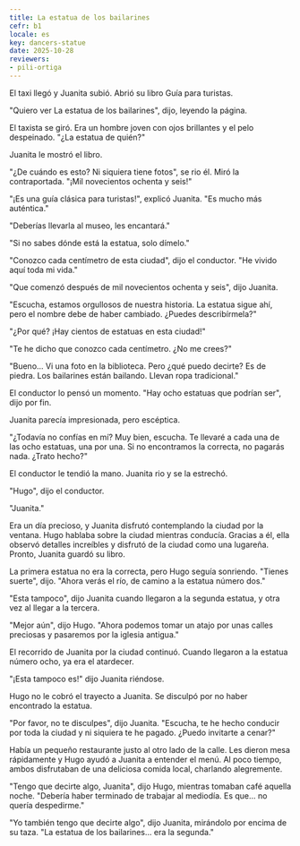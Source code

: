 ```yaml
---
title: La estatua de los bailarines
cefr: b1
locale: es
key: dancers-statue
date: 2025-10-28
reviewers:
- pili-ortiga
---
```


El taxi llegó y Juanita subió. Abrió su libro Guía para turistas.

"Quiero ver La estatua de los bailarines", dijo, leyendo la página.

El taxista se giró. Era un hombre joven con ojos brillantes y el pelo despeinado. "¿La estatua de quién?"

Juanita le mostró el libro.

"¿De cuándo es esto? Ni siquiera tiene fotos", se rio él. Miró la contraportada. "¡Mil novecientos ochenta y seis!"

"¡Es una guía clásica para turistas!", explicó Juanita. "Es mucho más auténtica."

"Deberías llevarla al museo, les encantará."

"Si no sabes dónde está la estatua, solo dímelo."

"Conozco cada centímetro de esta ciudad", dijo el conductor. "He vivido aquí toda mi vida."

"Que comenzó después de mil novecientos ochenta y seis", dijo Juanita.

"Escucha, estamos orgullosos de nuestra historia. La estatua sigue ahí, pero el nombre debe de haber cambiado. ¿Puedes describírmela?"

"¿Por qué? ¡Hay cientos de estatuas en esta ciudad!"

"Te he dicho que conozco cada centímetro. ¿No me crees?"

"Bueno... Vi una foto en la biblioteca. Pero ¿qué puedo decirte? Es de piedra. Los bailarines están bailando. Llevan ropa tradicional."

El conductor lo pensó un momento. "Hay ocho estatuas que podrían ser", dijo por fin.

Juanita parecía impresionada, pero escéptica.

"¿Todavía no confías en mí? Muy bien, escucha. Te llevaré a cada una de las ocho estatuas, una por una. Si no encontramos la correcta, no pagarás nada. ¿Trato hecho?"

El conductor le tendió la mano. Juanita rio y se la estrechó.

"Hugo", dijo el conductor.

"Juanita."

Era un día precioso, y Juanita disfrutó contemplando la ciudad por la ventana. Hugo hablaba sobre la ciudad mientras conducía. Gracias a él, ella observó detalles increíbles y disfrutó de la ciudad como una lugareña. Pronto, Juanita guardó su libro.

La primera estatua no era la correcta, pero Hugo seguía sonriendo. "Tienes suerte", dijo. "Ahora verás el río, de camino a la estatua número dos."

"Esta tampoco", dijo Juanita cuando llegaron a la segunda estatua, y otra vez al llegar a la tercera.

"Mejor aún", dijo Hugo. "Ahora podemos tomar un atajo por unas calles preciosas y pasaremos por la iglesia antigua."

El recorrido de Juanita por la ciudad continuó. Cuando llegaron a la estatua número ocho, ya era el atardecer.

"¡Esta tampoco es!" dijo Juanita riéndose.

Hugo no le cobró el trayecto a Juanita. Se disculpó por no haber encontrado la estatua.

"Por favor, no te disculpes", dijo Juanita. "Escucha, te he hecho conducir por toda la ciudad y ni siquiera te he pagado. ¿Puedo invitarte a cenar?"

Había un pequeño restaurante justo al otro lado de la calle. Les dieron mesa rápidamente y Hugo ayudó a Juanita a entender el menú. Al poco tiempo, ambos disfrutaban de una deliciosa comida local, charlando alegremente.

"Tengo que decirte algo, Juanita", dijo Hugo, mientras tomaban café aquella noche. "Debería haber terminado de trabajar al mediodía. Es que... no quería despedirme."

"Yo también tengo que decirte algo", dijo Juanita, mirándolo por encima de su taza. "La estatua de los bailarines... era la segunda."
